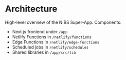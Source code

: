 # Architecture

High-level overview of the NIBS Super-App. Components:
- Next.js frontend under `/app`
- Netlify Functions in `/netlify/functions`
- Edge Functions in `/netlify/edge-functions`
- Scheduled jobs in `/netlify/schedules`
- Shared libraries in `/app/src/lib`
